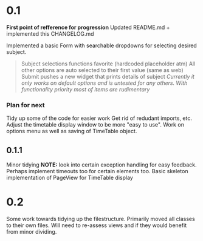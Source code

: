 # 0.1
**First point of refference for progression**
Updated README.md + implemented this CHANGELOG.md

Implemented a basic Form with searchable dropdowns for selecting desired subject.
> Subject selections functions favorite (hardcoded placeholder atm)
> All other options are auto selected to their first value (same as web)
> Submit pushes a new widget that prints details of subject
*Currently it only works on default options and is untested for any others.*
*With functionality priority most of items are rudimentary*

### Plan for next
Tidy up some of the code for easier work
Get rid of redudant imports, etc.
Adjust the timetable display window to be more "easy to use".
Work on options menu as well as saving of TimeTable object.

## 0.1.1
Minor tidying
**NOTE:** look into certain exception handling for easy feedback. Perhaps implement timeouts too for certain elements too.
Basic skeleton implementation of PageView for TimeTable display

# 0.2
Some work towards tidying up the filestructure.
Primarily moved all classes to their own files. Will need to re-assess views and if they would benefit from minor dividing.